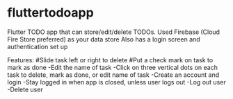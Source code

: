 # fluttertodoapp
Flutter TODO app that can store/edit/delete TODOs.
Used Firebase (Cloud Fire Store preferred) as your data store
Also has a login screen and authentication set up

Features:
#Slide task left or right to delete
#Put a check mark on task to mark as done
-Edit the name of task
-Click on three vertical dots on each task to delete, mark as done, or edit name of task
-Create an account and login
-Stay logged in when app is closed, unless user logs out
-Log out user
-Delete user
